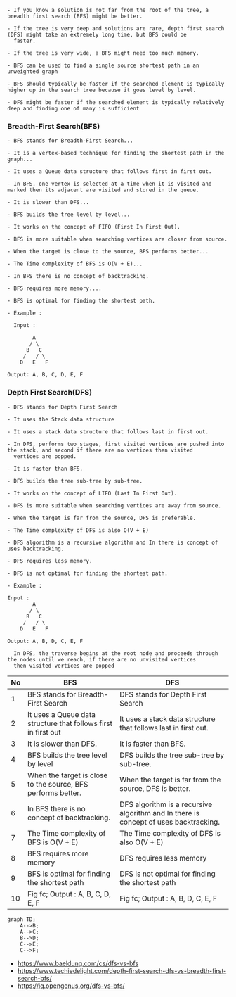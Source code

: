 ```
- If you know a solution is not far from the root of the tree, a breadth first search (BFS) might be better.

- If the tree is very deep and solutions are rare, depth first search (DFS) might take an extremely long time, but BFS could be 
  faster.
  
- If the tree is very wide, a BFS might need too much memory.

- BFS can be used to find a single source shortest path in an unweighted graph 

- BFS should typically be faster if the searched element is typically higher up in the search tree because it goes level by level.

- DFS might be faster if the searched element is typically relatively deep and finding one of many is sufficient
```

### Breadth-First Search(BFS)

```
- BFS stands for Breadth-First Search...

- It is a vertex-based technique for finding the shortest path in the graph...

- It uses a Queue data structure that follows first in first out.

- In BFS, one vertex is selected at a time when it is visited and marked then its adjacent are visited and stored in the queue.

- It is slower than DFS...

- BFS builds the tree level by level...

- It works on the concept of FIFO (First In First Out).

- BFS is more suitable when searching vertices are closer from source.

- When the target is close to the source, BFS performs better...

- The Time complexity of BFS is O(V + E)...

- In BFS there is no concept of backtracking. 

- BFS requires more memory.... 

- BFS is optimal for finding the shortest path.

- Example :

  Input :
   
        A
       / \
      B   C
     /   / \
    D   E   F
    
Output: A, B, C, D, E, F

```

### Depth First Search(DFS)

```
- DFS stands for Depth First Search

- It uses the Stack data structure 

- It uses a stack data structure that follows last in first out.

- In DFS, performs two stages, first visited vertices are pushed into the stack, and second if there are no vertices then visited 
  vertices are popped. 
  
- It is faster than BFS.

- DFS builds the tree sub-tree by sub-tree.

- It works on the concept of LIFO (Last In First Out).

- DFS is more suitable when searching vertices are away from source.

- When the target is far from the source, DFS is preferable.

- The Time complexity of DFS is also O(V + E) 

- DFS algorithm is a recursive algorithm and In there is concept of uses backtracking. 

- DFS requires less memory. 

- DFS is not optimal for finding the shortest path.

- Example :

Input :
        A
       / \
      B   C
     /   / \
    D   E   F
    
Output: A, B, D, C, E, F

  In DFS, the traverse begins at the root node and proceeds through the nodes until we reach, if there are no unvisited vertices 
  then visited vertices are popped
```

|  No    |   BFS      |    DFS     |
| -----  | -------    | -------    |
|    1   | BFS stands for Breadth-First Search | DFS stands for Depth First Search |
|    2   | It uses a Queue data structure that follows first in first out        |  It uses a stack data structure that follows last in first out.       |
|    3   | It is slower than DFS.        | It is faster than BFS.        |
|    4   | BFS builds the tree level by level        | DFS builds the tree sub-tree by sub-tree.        |
|    5   | When the target is close to the source, BFS performs better.        |  When the target is far from the source, DFS is better.       |
|    6   | In BFS there is no concept of backtracking.        | DFS algorithm is a recursive algorithm and In there is concept of uses backtracking.         |
|    7   | The Time complexity of BFS is O(V + E)        | The Time complexity of DFS is also O(V + E)        |
|    8   | BFS requires more memory        | DFS requires less memory        |
|    9   | BFS is optimal for finding the shortest path        | DFS is not optimal for finding the shortest path        |
|    10  | Fig fc; Output : A, B, C, D, E, F                 | Fig fc; Output : A, B, D, C, E, F |
    
```mermaid
graph TD;
    A-->B;
    A-->C;
    B-->D;
    C-->E;
    C-->F;  
```

- https://www.baeldung.com/cs/dfs-vs-bfs
- https://www.techiedelight.com/depth-first-search-dfs-vs-breadth-first-search-bfs/
- https://iq.opengenus.org/dfs-vs-bfs/
